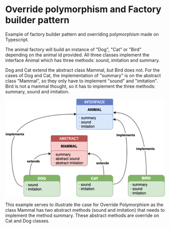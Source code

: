 # Override polymorphism and Factory builder pattern

Example of factory builder pattern and overriding polymorphism made on Typescript.

The animal factory will build an instance of "Dog", "Cat" or "Bird" depending on the animal id provided. All three classes implement the interface Animal which has three methods: sound, imitation and summary.

Dog and Cat extend the abstract class Mammal, but Bird does not. For the cases of Dog and Cat, the implementation of "summary" is on the abstract class "Mammal", so they only have to implement "sound" and "imitation". Bird is not a mammal thought, so it has to implement the three methods: summary, sound and imitation.

![Override polymorphism example](./classesDiagramTransparent.png "San Juan Mountains")

This example serves to illustrate the case for Override Polymorphism as the class Mammal has two abstract methods (sound and imitation) that needs to implement the method summary. These abstract methods are override on Cat and Dog classes.
